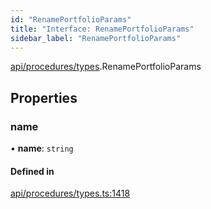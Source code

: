```yaml
---
id: "RenamePortfolioParams"
title: "Interface: RenamePortfolioParams"
sidebar_label: "RenamePortfolioParams"
---
```


[api/procedures/types](../../../../../modules/API/Procedures/Types/Types.md).RenamePortfolioParams

## Properties

### name

• **name**: `string`

#### Defined in

[api/procedures/types.ts:1418](https://github.com/PolymeshAssociation/polymesh-sdk/blob/fe2e6dd1d/src/api/procedures/types.ts#L1418)
